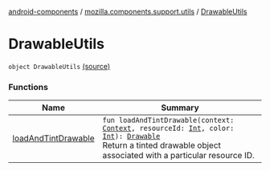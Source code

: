 [android-components](../../index.md) / [mozilla.components.support.utils](../index.md) / [DrawableUtils](./index.md)

# DrawableUtils

`object DrawableUtils` [(source)](https://github.com/mozilla-mobile/android-components/blob/master/components/support/utils/src/main/java/mozilla/components/support/utils/DrawableUtils.kt#L13)

### Functions

| Name | Summary |
|---|---|
| [loadAndTintDrawable](load-and-tint-drawable.md) | `fun loadAndTintDrawable(context: `[`Context`](https://developer.android.com/reference/android/content/Context.html)`, resourceId: `[`Int`](https://kotlinlang.org/api/latest/jvm/stdlib/kotlin/-int/index.html)`, color: `[`Int`](https://kotlinlang.org/api/latest/jvm/stdlib/kotlin/-int/index.html)`): `[`Drawable`](https://developer.android.com/reference/android/graphics/drawable/Drawable.html)<br>Return a tinted drawable object associated with a particular resource ID. |

